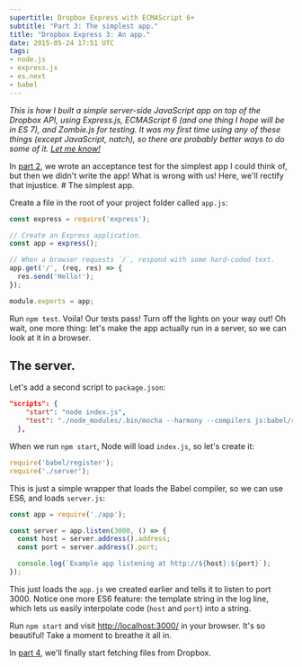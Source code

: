 ```yaml
---
supertitle: Dropbox Express with ECMAScript 6+
subtitle: "Part 3: The simplest app."
title: "Dropbox Express 3: An app."
date: 2015-05-24 17:51 UTC
tags: 
- node.js
- express.js
- es.next
- babel
---
```


*This is how I built a simple server-side JavaScript app on top of the
Dropbox API, using Express.js, ECMAScript 6 (and one thing I hope will
be in ES 7), and Zombie.js for testing. It was my first time using any
of these things (except JavaScript, natch), so there are probably
better ways to do some of it. [Let me know!][contact]*

In [part 2], we wrote an acceptance test for the simplest app I could
think of, but then we didn't write the app! What is wrong with us! Here,
we'll rectify that injustice. <!-- READMORE --># The simplest app. 

Create a file in the root of your project folder called `app.js`:

```javascript
const express = require('express');

// Create an Express application.
const app = express();

// When a browser requests `/`, respond with some hard-coded text.
app.get('/', (req, res) => {
  res.send('Hello!');
});

module.exports = app;
```

Run `npm test`. Voila! Our tests pass! Turn off the lights on your
way out! Oh wait, one more thing: let's make the app actually run in
a server, so we can look at it in a browser.

## The server.

Let's add a second script to `package.json`:

```json
"scripts": {
    "start": "node index.js",
    "test": "./node_modules/.bin/mocha --harmony --compilers js:babel/register"
  },
```

When we run `npm start`, Node will load `index.js`, so let's create it:

```javascript
require('babel/register');
require('./server');
```

This is just a simple wrapper that loads the Babel compiler, so we can
use ES6, and loads `server.js`:

```javascript
const app = require('./app');

const server = app.listen(3000, () => {
  const host = server.address().address;
  const port = server.address().port;

  console.log(`Example app listening at http://${host}:${port}`);
});
```

This just loads the `app.js` we created earlier and tells it to listen
to port 3000. Notice one more ES6 feature: the template string in the
log line, which lets us easily interpolate code (`host` and `port`) into
a string.

Run `npm start` and visit <http://localhost:3000/> in
your browser. It's so beautiful! Take a moment to breathe it all in.

In [part 4], we'll finally start fetching files from Dropbox. 

[contact]: mailto:code@erikostrom.com
[part 2]: /code/words/dropbox-express-2-zombie-testing
[part 4]: /code/words/dropbox-express-4-the-dropbox-api
 